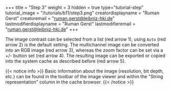 +++
title = "Step 3"
weight = 3
hidden = true
type="tutorial-step"
tutorial_image = "/tutorials/b11/step3.png"
creatordisplayname = "Ruman Gerst"
creatoremail = "ruman.gerst@leibniz-hki.de"
lastmodifierdisplayname = "Ruman Gerst"
lastmodifieremail = "ruman.gerst@leibniz-hki.de"
+++

The image contrast can be selected from a list (red arrow 1), using `Auto` (red arrow 2) is the default setting. The multichannel image can be converted into an RGB image (red arrow 3), whereas the zoom factor can be set via a +/- button set (red arrow 4). The resulting image can be exported or copied into the system cache as described before (red arrow 5).

{{< notice info >}}
Basic information about the image (resolution, bit depth, etc.) can be found in the toolbar of the image viewer and within the "String representation" column in the cache browser.
{{< /notice >}}